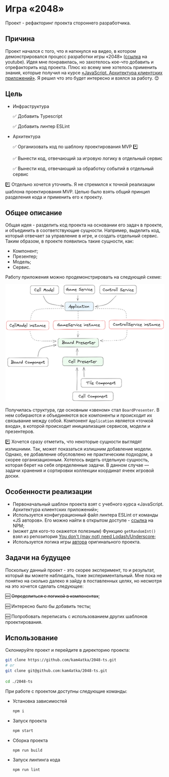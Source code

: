 # Игра «2048»

Проект - рефакторинг проекта стороннего разработчика.

## Причина

Проект начался с того, что я наткнулся на видео, в котором демонстрировался процесс разработки игры «2048» ([ссылка](https://www.youtube.com/watch?v=Mhb910JSD4U) на youtube). Идея мне понравилась, но захотелось кое-что добавить и отрефакторить код проекта. Плюс ко всему мне хотелось применить знания, которые получил на курсе [«JavaScript. Архитектура клиентских приложений»](https://htmlacademy.ru/intensive/ecmascript). Я решил что это будет интересно и взялся за работу. :blush:

## Цель

- Инфраструктура

  :white_check_mark: Добавить Typescript

  :white_check_mark: Добавить линтер ESLint

- Архитектура

  :white_check_mark: Организовать код по шаблону проектирования MVP :asterisk:

  :white_check_mark: Вынести код, отвечающий за игровую логику в отдельный сервис

  :white_check_mark: Вынести код, отвечающий за обработку событий в отдельный сервис


:asterisk: Отдельно хочется уточнить. Я не стремился к точной реализации шаблона проектирования MVP. Целью было взять общий принцип разделения кода и применить его к проекту.

## Общее описание

Общая идея - разделить код проекта на основании его задач в проекте, и объединить в соответствующие сущности. Например, выделить код, который отвечает за управление в игре, и создать отдельный сервис. Таким образом, в проекте появились такие сущности, как:

  - Компонент;
  - Презентер;
  - Модель;
  - Сервис.

Работу приложения можно продемонстрировать на следующей схеме:

![Схема работы приложения](assets/project-scheme.png)

Получилась структура, где основным «звеном» стал `BoardPresenter`. В нем собираются и объединяются все компоненты и происходит их связывание между собой. Компонент `Application` является «точкой входа», в которой происходит инициализация сервисов, модели и презентеров.

:asterisk: Хочется сразу отметить, что некоторые сущности выглядят излишними. Так, может показаться излишним добавление модели. Однако, ее добавление обусловлено не практическим подходом, а скорее организационным. Хотелось видеть отдельную сущность, которая берет на себя определенные задачи. В данном случае — задачи хранения и сортировки коллекции координат ячеек игровой доски.

## Особенности реализации

- Первоначальный шаблон проекта взят с учебного курса «JavaScript. Архитектура клиентских приложений»;
- Используется конфигурационный файл линтера ESLint от команды «JS авторов». Его можно найти в открытом доступе - [ссылка](https://www.npmjs.com/package/eslint-config-htmlacademy) на NPM;
- (может для кого-то окажется полезным) Функцию `getRandomInt()` взял из репозитория [You don't (may not) need Lodash/Underscore](https://github.com/you-dont-need/You-Dont-Need-Lodash-Underscore#_random);
- Используется логика игры [автора](https://github.com/YuraKoch) оригинального проекта.

## Задачи на будущее

Поскольку данный проект - это скорее эксперимент, то и результат, который вы можете наблюдать, тоже экспериментальный. Мне пока не понятно на сколько далеко я зайду в поставленных целях, но несмотря на это хочется сделать следующее:

  :new: ~~Определиться с логикой в компонентах~~;

  :new: Интересно было бы добавить тесты;

  :new: Попробовать переписать с использованием других шаблонов проектирования.

## Использование

Склонируйте проект и перейдите в директорию проекта:

```bash
git clone https://github.com/kam4atka/2048-ts.git
# or
git clone git@github.com:kam4atka/2048-ts.git

cd ./2048-ts
```

При работе с проектом доступны следующие команды:

  - Установка зависимостей

    ```bash
    npm i
    ```

  - Запуск проекта

    ```bash
    npm start
    ```

  - Сборка проекта

    ```bash
    npm run build
    ```

  - Запуск линтинга кода

    ```bash
    npm run lint
    ```
